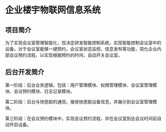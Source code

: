 # 企业楼宇物联网信息系统
## 项目简介

为了实现会议室管理智能化，现决定研发智能控制系统，实现智能控制会议室中的设备。对于会议室能够一键预约，会议室状态监控，信息发布等功能，简化企业内部会议预约流程，以实现根据预约的时间，自动开关会议室。

## 后台开发简介

第一阶段：后台业务逻辑，包括：用户管理模块、权限管理模块、会议室管理模块、会议预约模块、日志记录模块。

第二阶段：后台与快思聪的通信，接收快思聪设备信息，并展示到会议室管理模块。

第三阶段：在会议预约模块中，实现会议预约流程，并在会议室到达会议时间前自动开启设备。